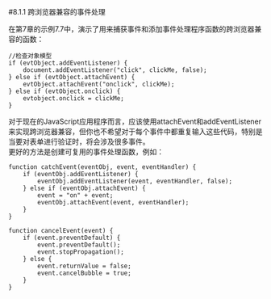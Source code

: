 #8.1.1 跨浏览器兼容的事件处理

在第7章的示例7.7中，演示了用来捕获事件和添加事件处理程序函数的跨浏览器兼容的函数：  

```
//检查对象模型
if (evtObject.addEventListener) {
    document.addEventListener("click", clickMe, false);
} else if (evtObject.attachEvent) {
    evtObject.attachEvent("onclick", clickMe);
} else if (evtObject.onclick) {
    evtobject.onclick = clickMe;
}
```

对于现在的JavaScript应用程序而言，应该使用attachEvent和addEventListener来实现跨浏览器兼容，但你也不希望对于每个事件中都重复输入这些代码，特别是当要对表单进行验证时，将会涉及很多事件。  
更好的方法是创建可复用的事件处理函数，例如：

```
function catchEvent(eventObj, event, eventHandler) {
    if (eventObj.addEventListener) {
        eventObj.addEventListener(event, eventHandler, false);
    } else if (eventObj.attachEvent) {
        event = "on" + event;
        eventObj.attachEvent(event, eventHandler);
    }
}
```

```
function cancelEvent(event) {
    if (event.preventDefault) {
        event.preventDefault();
        event.stopPropagation();
    } else {
        event.returnValue = false;
        event.cancelBubble = true;
    }
}
```